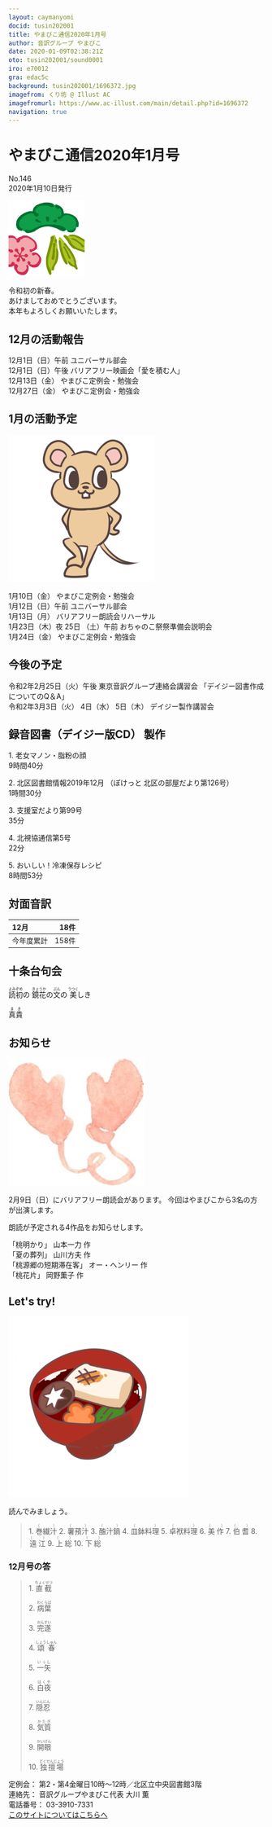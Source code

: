 ```yaml
---
layout: caymanyomi
docid: tusin202001
title: やまびこ通信2020年1月号
author: 音訳グループ やまびこ
date: 2020-01-09T02:38:21Z
oto: tusin202001/sound0001
iro: e70012
gra: edac5c
background: tusin202001/1696372.jpg
imagefrom: くり坊 @ Illust AC
imagefromurl: https://www.ac-illust.com/main/detail.php?id=1696372
navigation: true
---
```

   


# <span data-dur="4.437" data-begin="2.050" id="xmri_0001">やまびこ通信2020年1月号</span>

<span data-dur="2.881" data-begin="6.487" id="xmri_0002">No.146</span>  
<span data-dur="4.175" data-begin="9.368" id="xmri_0003">2020年1月10日発行</span>

<img class="migi" src="media/tusin202001/cut1.png" alt="" />

<span data-dur="2.95" data-begin="17.767" id="xmri_0006">令和初の新春。</span>  
<span data-dur="3.753" data-begin="20.717" id="xmri_0007">あけましておめでとうございます。</span>  
<span data-dur="4.075" data-begin="24.470" id="xmri_0008">本年もよろしくお願いいたします。</span>

## <span data-dur="2.947" data-begin="28.545" id="xmri_0009">12月の活動報告</span>

<span data-dur="2.985" data-begin="31.492" id="xmri_000A">12月1日（日）午前</span>
<span data-dur="2.635" data-begin="34.477" id="xmri_000B">ユニバーサル部会</span>  
<span data-dur="2.865" data-begin="37.112" id="xmri_000C">12月1日（日）午後</span>
<span data-dur="4.358" data-begin="39.977" id="xmri_000D">バリアフリー映画会「愛を積む人」</span>  
<span data-dur="2.807" data-begin="44.335" id="xmri_000E">12月13日（金）</span>
<span data-dur="3.786" data-begin="47.142" id="xmri_000F">やまびこ定例会・勉強会</span>  
<span data-dur="2.919" data-begin="50.928" id="xmri_0010">12月27日（金）</span>
<span data-dur="4.486" data-begin="53.847" id="xmri_0011">やまびこ定例会・勉強会</span>

## <span data-dur="2.745" data-begin="58.333" id="xmri_0012">1月の活動予定</span>

<img class="migi" src="media/tusin202001/cut2.png" alt="" />


<span data-dur="2.253" data-begin="61.078" id="xmri_0013">1月10日（金）</span>
<span data-dur="3.786" data-begin="63.331" id="xmri_0014">やまびこ定例会・勉強会</span>  
<span data-dur="2.987" data-begin="67.117" id="xmri_0015">1月12日（日）午前</span>
<span data-dur="2.635" data-begin="70.104" id="xmri_0016">ユニバーサル部会</span>  
<span data-dur="2.756" data-begin="72.739" id="xmri_0017">1月13日（月）</span>
<span data-dur="3.848" data-begin="75.495" id="xmri_0018">バリアフリー朗読会リハーサル</span>  
<span data-dur="3.058" data-begin="79.343" id="xmri_0019">1月23日（木）夜</span>
<span data-dur="1.57" data-begin="82.401" id="xmri_001A">25日</span>
<span data-dur="1.662" data-begin="83.971" id="xmri_001B">（土）午前</span>
<span data-dur="4.223" data-begin="85.633" id="xmri_001C">おちゃのこ祭祭準備会説明会  </span>  
<span data-dur="2.758" data-begin="89.856" id="xmri_001D">1月24日（金）</span>
<span data-dur="4.486" data-begin="92.614" id="xmri_001E">やまびこ定例会・勉強会</span>

## <span data-dur="2.159" data-begin="97.100" id="xmri_001F">今後の予定</span>

<span data-dur="3.923" data-begin="99.259" id="xmri_0020">令和2年2月25日（火）午後</span>
<span data-dur="4.124" data-begin="103.182" id="xmri_0021">東京音訳グループ連絡会講習会</span>
<span data-dur="4.369" data-begin="107.306" id="xmri_0022">「デイジー図書作成についてのQ＆A」</span>  
<span data-dur="3.327" data-begin="111.675" id="xmri_0023">令和2年3月3日（火）</span>
<span data-dur="1.749" data-begin="115.002" id="xmri_0024">4日（水）</span>
<span data-dur="1.745" data-begin="116.751" id="xmri_0025">5日（木）</span>
<span data-dur="4.045" data-begin="118.496" id="xmri_0026">デイジー製作講習会</span>

## <span data-dur="4.319" data-begin="122.541" id="xmri_0027">録音図書（デイジー版CD） 製作</span>


<span data-dur="0.936" data-begin="128.470" id="xmri_0029">1.</span>
<span data-dur="2.581" data-begin="129.406" id="xmri_002A">老女マノン・脂粉の顔</span>  
<span data-dur="2.802" data-begin="131.987" id="xmri_002B">9時間40分</span>

<span data-dur="0.732" data-begin="134.789" id="xmri_002C">2.</span>
<span data-dur="3.94" data-begin="135.521" id="xmri_002D">北区図書館情報2019年12月</span>
<span data-dur="4.42" data-begin="139.461" id="xmri_002E">（ぽけっと 北区の部屋だより第126号）</span>  
<span data-dur="2.963" data-begin="143.881" id="xmri_002F">1時間30分</span>

<span data-dur="0.993" data-begin="146.844" id="xmri_0030">3.</span>
<span data-dur="3.368" data-begin="147.837" id="xmri_0031">支援室だより第99号</span>  
<span data-dur="2.538" data-begin="151.205" id="xmri_0032">35分</span>

<span data-dur="0.908" data-begin="153.743" id="xmri_0033">4.</span>
<span data-dur="2.83" data-begin="154.651" id="xmri_0034">北視協通信第5号</span>  
<span data-dur="2.405" data-begin="157.481" id="xmri_0035">22分</span>

<span data-dur="0.792" data-begin="159.886" id="xmri_0036">5.</span>
<span data-dur="2.892" data-begin="160.678" id="xmri_0037">おいしい！冷凍保存レシピ</span>  
<span data-dur="3.915" data-begin="163.570" id="xmri_0038">8時間53分</span>

## <span data-dur="2.067" data-begin="167.485" id="xmri_0039">対面音訳</span>

<span data-dur="1.453" data-begin="169.552" id="xmri_003A">12月</span>|<span data-dur="2.332" data-begin="171.005" id="xmri_003B">18件</span>
|:---|---:|
<span data-dur="1.785" data-begin="173.337" id="xmri_003C">今年度累計</span>|<span data-dur="3.525" data-begin="175.122" id="xmri_003D">158件</span>

## <span data-dur="2.921" data-begin="178.647" id="xmri_003E">十条台句会</span>

<span data-dur="10.489" data-begin="181.568" id="xmri_003F"><ruby>読初<rt>よみぞめ</rt></ruby>の</span>
<span data-dur="1.51" data-begin="182.864" id="xmri_0040"><ruby>鏡花<rt>きょうか</rt></ruby>の<ruby>文<rt>ぶん</rt></ruby>の</span>
<span data-dur="2.438" data-begin="184.374" id="xmri_0041"><ruby>美<rt>うつく</rt></ruby>しき</span>

<span data-dur="2.44" data-begin="192.057" id="xmri_0045" class="haigo"><ruby>真貴<rt>まき</rt></ruby></span>

## <span data-dur="1.678" data-begin="194.497" id="xmri_0046">お知らせ</span>

<img class="migi" src="media/tusin202001/cut3.png" alt="" />


<span data-dur="5.541" data-begin="196.175" id="xmri_0047">2月9日（日）にバリアフリー朗読会があります。</span>
<span data-dur="5.015" data-begin="201.716" id="xmri_0048">今回はやまびこから3名の方が出演します。</span>

<span data-dur="4.502" data-begin="208.081" id="xmri_004A">朗読が予定される4作品をお知らせします。</span>

<span data-dur="1.282" data-begin="213.933" id="xmri_004C">「桃明かり」</span>
<span data-dur="2.926" data-begin="215.215" id="xmri_004D">山本一力 作</span>  
<span data-dur="1.723" data-begin="218.141" id="xmri_004E">「夏の葬列」</span>
<span data-dur="2.929" data-begin="219.864" id="xmri_004F">山川方夫 作</span>  
<span data-dur="2.484" data-begin="222.793" id="xmri_0050">「桃源郷の短期滞在客」</span>
<span data-dur="2.668" data-begin="225.277" id="xmri_0051">オー・ヘンリー 作</span>  
<span data-dur="1.227" data-begin="227.945" id="xmri_0052">「桃花片」</span>
<span data-dur="3.505" data-begin="229.172" id="xmri_0053">岡野薫子 作</span>


## <span data-dur="1.749" data-begin="233.177" id="xmri_0055">Let's try!</span>

<img class="migi" src="media/tusin202001/cut4.png" alt="" />


<span data-dur="2.465" data-begin="234.926" id="xmri_0056">読んでみましょう。</span>



<blockquote markdown="1">
1. <ruby>巻繊汁<rt>（　　　）</rt></ruby>
2. <ruby>薯蕷汁<rt>（　　　）</rt></ruby>
3. <ruby>醢汁鍋<rt>（　　　）</rt></ruby>
4. <ruby>皿鉢料理<rt>（　　　）</rt></ruby>
5. <ruby>卓袱料理<rt>（　　　）</rt></ruby>
6. <ruby>美作<rt>（　　　）</rt></ruby>
7. <ruby>伯耆<rt>（　　　）</rt></ruby>
8. <ruby>遠江<rt>（　　　）</rt></ruby>
9. <ruby>上総<rt>（　　　）</rt></ruby>
10. <ruby>下総<rt>（　　　）</rt></ruby>
</blockquote>
 
 
### <span data-dur="2.624" data-begin="242.804" id="xmri_0059">12月号の答</span>

<blockquote markdown="1">
<span data-dur="0.937" data-begin="245.428" id="xmri_005A">1.</span>
<span data-dur="1.747" data-begin="246.365" id="xmri_005B"><ruby>直截<rt>ちょくせつ</rt></ruby></span>

<span data-dur="0.733" data-begin="248.112" id="xmri_005C">2.</span>
<span data-dur="1.681" data-begin="248.845" id="xmri_005D"><ruby>病葉<rt>わくらば</rt></ruby></span>

<span data-dur="0.993" data-begin="250.526" id="xmri_005E">3.</span>
<span data-dur="1.634" data-begin="251.519" id="xmri_005F"><ruby>完遂<rt>かんすい</rt></ruby></span>

<span data-dur="0.907" data-begin="253.153" id="xmri_0060">4.</span>
<span data-dur="1.802" data-begin="254.060" id="xmri_0061"><ruby>頌春<rt>しょうしゅん</rt></ruby></span>

<span data-dur="0.792" data-begin="255.862" id="xmri_0062">5.</span>
<span data-dur="1.59" data-begin="256.654" id="xmri_0063"><ruby>一矢<rt>いっし</rt></ruby></span>

<span data-dur="0.993" data-begin="258.244" id="xmri_0064">6.</span>
<span data-dur="1.539" data-begin="259.237" id="xmri_0065"><ruby>白夜<rt>はくや</rt></ruby></span>

<span data-dur="0.85" data-begin="260.776" id="xmri_0066">7.</span>
<span data-dur="1.672" data-begin="261.626" id="xmri_0067"><ruby>隠忍<rt>いんにん</rt></ruby></span>

<span data-dur="0.965" data-begin="263.298" id="xmri_0068">8.</span>
<span data-dur="1.49" data-begin="264.263" id="xmri_0069"><ruby>気質<rt>かたぎ</rt></ruby></span>

<span data-dur="0.843" data-begin="265.753" id="xmri_006A">9.</span>
<span data-dur="1.615" data-begin="266.596" id="xmri_006B"><ruby>開眼<rt>かいげん</rt></ruby></span>

<span data-dur="0.884" data-begin="268.211" id="xmri_006C">10.</span>
<span data-dur="2.08" data-begin="269.095" id="xmri_006D"><ruby>独擅場<rt>どくせんじょう</rt></ruby></span>
</blockquote>


<span data-dur="1.273" data-begin="271.175" id="xmri_006E">定例会：</span>
<span data-dur="6.582" data-begin="272.448" id="xmri_006F">第2・第4金曜日10時～12時／北区立中央図書館3階</span>  
<span data-dur="1.447" data-begin="279.030" id="xmri_0070">連絡先：</span>
<span data-dur="4.374" data-begin="280.477" id="xmri_0071">音訳グループやまびこ代表 大川 薫</span>  
<span data-dur="1.627" data-begin="284.851" id="xmri_0072">電話番号：</span>
<span data-dur="4.069" data-begin="286.478" id="xmri_0073">03-3910-7331</span>  
<a href="mailto:ymbk2016ml@gmail.com?Subject=やまびこウェブサイトについて" data-dur="5.786" data-begin="290.547" id="xmri_0074">このサイトについてはこちらへ</a>

